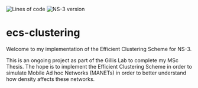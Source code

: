 ![Lines of code](https://img.shields.io/tokei/lines/github/PHoulding/ecs-clustering?style=plastic)
![NS-3 version](https://img.shields.io/badge/NS--3-3.34-blueviolet?style=plastic)

# ecs-clustering
Welcome to my implementation of the Efficient Clustering Scheme for NS-3.

This is an ongoing project as part of the Gillis Lab to complete my MSc Thesis.
The hope is to implement the Efficient Clustering Scheme in order to simulate
Mobile Ad hoc Networks (MANETs) in order to better understand how density affects
these networks.
